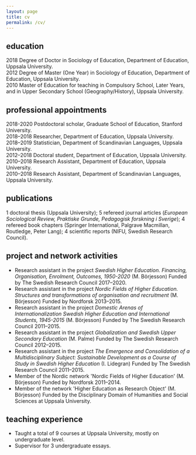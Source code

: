 ```yaml
---
layout: page
title: cv
permalink: /cv/
---
```


## education

2018    Degree of Doctor in Sociology of Education, Department of Education, Uppsala University.  
2012    Degree of Master (One Year) in Sociology of Education, Department of Education, Uppsala University.  
2010    Master of Education for teaching in Compulsory School, Later Years, and in Upper Secondary School (Geography/History), Uppsala University.  

## professional appointments

2018-2020 Postdoctoral scholar, Graduate School of Education, Stanford University.  
2018–2018 Researcher, Department of Education, Uppsala University.  
2018–2019 Statistician, Department of Scandinavian Languages, Uppsala University.  
2012–2018 Doctoral student, Department of Education, Uppsala University.  
2010–2018 Research Assistant, Department of Education, Uppsala University.  
2010–2018 Research Assistant, Department of Scandinavian Languages, Uppsala University.  

## publications

1 doctoral thesis (Uppsala University); 5 refereed journal articles (_European Sociological Review, Praktiske Grunde, Pedagogisk forskning i Sverige_); 4 refereed book chapters (Springer International, Palgrave Macmillan, Routledge, Peter Lang); 4 scientific reports (NIFU, Swedish Research Council).

## project and network activities

- Research assistant in the project _Swedish Higher Education. Financing, Organisation, Enrolment, Outcomes, 1950-2020_ (M. Börjesson) Funded by The Swedish Research Council 2017–2020.
- Research assistant in the project _Nordic Fields of Higher Education. Structures and transformations of organisation and recruitment_ (M. Börjesson) Funded by Nordforsk 2013–2015.
- Research assistant in the project _Domestic Arenas of Internationalization Swedish Higher Education and International Students, 1945-2015_ (M. Börjesson) Funded by The Swedish Research Council 2011–2015.
- Research assistant in the project _Globalization and Swedish Upper Secondary Education_ (M. Palme) Funded by The Swedish Research Council 2012–2015.
- Research assistant in the project _The Emergence and Consolidation of a Multidisciplinary Subject: Sustainable Development as a Course of Study in Swedish Higher Education_ (I. Lidegran) Funded by The Swedish Research Council 2011–2015.
- Member of the Nordic network 'Nordic Fields of Higher Education' (M. Börjesson) Funded by Nordforsk 2011–2014.
- Member of the network 'Higher Education as Research Object' (M. Börjesson) Funded by the Disciplinary Domain of Humanities and Social Sciences at Uppsala University.

## teaching experience

- Taught a total of 9 courses at Uppsala University, mostly on undergraduate level.
- Supervisor for 3 undergraduate essays. 

